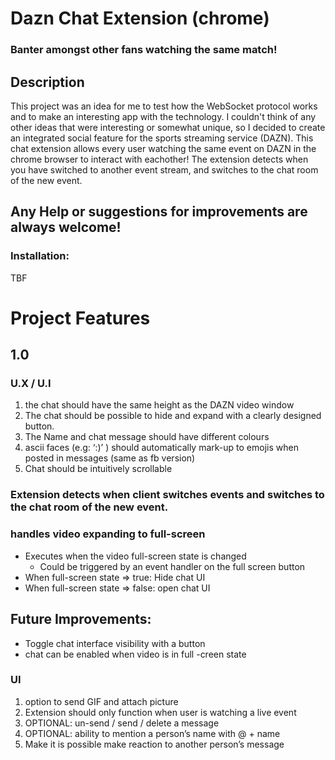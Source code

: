 # Dazn Chat Extension (chrome)

### Banter amongst other fans watching the same match!

## Description

This project was an idea for me to test how the WebSocket protocol works and to make an interesting app with the technology.
I couldn't think of any other ideas that were interesting or somewhat unique, so I decided to create an integrated social feature
for the sports streaming service (DAZN). This chat extension allows every user watching the same event on DAZN in the chrome browser to interact
with eachother! The extension detects when you have switched to another event stream, and switches to the chat room of the new event.

## Any Help or suggestions for improvements are always welcome!

### Installation:

TBF

# Project Features

## 1.0

### U.X / U.I

1. the chat should have the same height as the DAZN video window
2. The chat should be possible to hide and expand with a clearly designed button.
3. The Name and chat message should have different colours
4. ascii faces (e.g: ‘:)’ ) should automatically mark-up to emojis when posted in messages (same as fb version)
5. Chat should be intuitively scrollable

### Extension detects when client switches events and switches to the chat room of the new event.

### handles video expanding to full-screen

- Executes when the video full-screen state is changed
  - Could be triggered by an event handler on the full screen button
- When full-screen state => true: Hide chat UI
- When full-screen state => false: open chat UI

## Future Improvements:

- Toggle chat interface visibility with a button
- chat can be enabled when video is in full -creen state

### UI

1. option to send GIF and attach picture
2. Extension should only function when user is watching a live event
3. OPTIONAL: un-send / send / delete a message
4. OPTIONAL: ability to mention a person’s name with @ + name
5. Make it is possible make reaction to another person’s message
